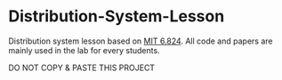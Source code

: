 # Distribution-System-Lesson
Distribution system lesson based on [MIT 6.824](https://pdos.csail.mit.edu/6.824/schedule.html). All code and papers are mainly used in the lab for every students. 

DO NOT COPY & PASTE THIS PROJECT
